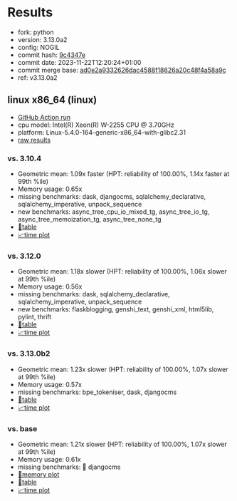 # Results

- fork: python
- version: 3.13.0a2
- config: NOGIL
- commit hash: [9c4347e](https://github.com/python/cpython/commit/9c4347e)
- commit date: 2023-11-22T12:20:24+01:00
- commit merge base: [ad0e2a9332626dac4588f18626a20c48f4a58a9c](https://github.com/python/cpython/commit/ad0e2a9332626dac4588f18626a20c48f4a58a9c)
- ref: v3.13.0a2

## linux x86_64 (linux)

- [GitHub Action run](https://github.com/faster-cpython/benchmarking/actions/runs/9036773450)
- cpu model: Intel(R) Xeon(R) W-2255 CPU @ 3.70GHz
- platform: Linux-5.4.0-164-generic-x86_64-with-glibc2.31
- [raw results](bm-20231122-linux-x86_64-python-v3.13.0a2-3.13.0a2-9c4347e.json)

### vs. 3.10.4

- Geometric mean: 1.09x faster (HPT: reliability of 100.00%, 1.14x faster at 99th %ile)
- Memory usage: 0.65x
- missing benchmarks: dask, djangocms, sqlalchemy_declarative, sqlalchemy_imperative, unpack_sequence
- new benchmarks: async_tree_cpu_io_mixed_tg, async_tree_io_tg, async_tree_memoization_tg, async_tree_none_tg
- [📄table](bm-20231122-linux-x86_64-python-v3.13.0a2-3.13.0a2-9c4347e-vs-3.10.4.md)
- [📈time plot](bm-20231122-linux-x86_64-python-v3.13.0a2-3.13.0a2-9c4347e-vs-3.10.4.svg)

### vs. 3.12.0

- Geometric mean: 1.18x slower (HPT: reliability of 100.00%, 1.06x slower at 99th %ile)
- Memory usage: 0.56x
- missing benchmarks: dask, sqlalchemy_declarative, sqlalchemy_imperative, unpack_sequence
- new benchmarks: flaskblogging, genshi_text, genshi_xml, html5lib, pylint, thrift
- [📄table](bm-20231122-linux-x86_64-python-v3.13.0a2-3.13.0a2-9c4347e-vs-3.12.0.md)
- [📈time plot](bm-20231122-linux-x86_64-python-v3.13.0a2-3.13.0a2-9c4347e-vs-3.12.0.svg)

### vs. 3.13.0b2

- Geometric mean: 1.23x slower (HPT: reliability of 100.00%, 1.07x slower at 99th %ile)
- Memory usage: 0.57x
- missing benchmarks: bpe_tokeniser, dask, djangocms
- [📄table](bm-20231122-linux-x86_64-python-v3.13.0a2-3.13.0a2-9c4347e-vs-3.13.0b2.md)
- [📈time plot](bm-20231122-linux-x86_64-python-v3.13.0a2-3.13.0a2-9c4347e-vs-3.13.0b2.svg)

### vs. base

- Geometric mean: 1.21x slower (HPT: reliability of 100.00%, 1.07x slower at 99th %ile)
- Memory usage: 0.61x
- missing benchmarks: 🔴 djangocms
- [🧠memory plot](bm-20231122-linux-x86_64-python-v3.13.0a2-3.13.0a2-9c4347e-vs-base-mem.svg)
- [📄table](bm-20231122-linux-x86_64-python-v3.13.0a2-3.13.0a2-9c4347e-vs-base.md)
- [📈time plot](bm-20231122-linux-x86_64-python-v3.13.0a2-3.13.0a2-9c4347e-vs-base.svg)

